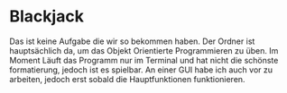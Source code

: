 # Blackjack
Das ist keine Aufgabe die wir so bekommen haben. Der Ordner ist hauptsächlich da, um das Objekt Orientierte Programmieren zu üben.
Im Moment Läuft das Programm nur im Terminal und hat nicht die schönste formatierung, jedoch ist es spielbar. An einer GUI habe ich auch vor zu arbeiten, jedoch erst sobald die Hauptfunktionen funktionieren.